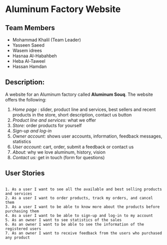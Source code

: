 # Aluminum Factory Website

## Team Members

- Mohammad Khalil (Team Leader)
- Yasseen Saeed
- Wasem idrees
- Hasnaa Al-Habahbeh
- Heba Al-Taweel
- Hassan Hamdan

## Description:

A website for an Aluminum factory called **Aluminum Souq**. The website offers the following:

1. *Home page :* slider, product line and services, best sellers and recent products in the store, short description, contact us button
2. *Product line and services:*  what we offer
3. *Store:*  order products for yourself
4. *Sign-up and log-in*
5. *Owner account:* shows user accounts, information, feedback messages, statistics
6. *User account:* cart, order, submit a feedback or contact us
7. *About:* why we love aluminum, history, vision
8. *Contact us:*  get in touch (form for questions)

## User Stories

```

1. As a user I want to see all the available and best selling products and services
2. As a user I want to order products, track my orders, and cancel them
3. As a user I want to be able to know more about the products before purchasing them
4. As a user I want to be able to sign-up and log-in to my account
5. As an owner I want to see statistics of the sales
6. As an owner I want to be able to see the information of the registered users
7. As an owner I want to receive feedback from the users who purchased any product

```
